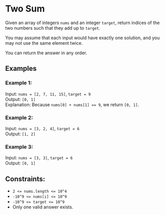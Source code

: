 # Two Sum

Given an array of integers `nums` and an integer `target`, return indices of the two numbers such that they add up to `target`.

You may assume that each input would have exactly one solution, and you may not use the same element twice.

You can return the answer in any order.

## Examples

### Example 1:
Input: `nums = [2, 7, 11, 15]`, `target = 9`  
Output: `[0, 1]`  
Explanation: Because `nums[0] + nums[1] == 9`, we return `[0, 1]`.

### Example 2:
Input: `nums = [3, 2, 4]`, `target = 6`  
Output: `[1, 2]`

### Example 3:
Input: `nums = [3, 3]`, `target = 6`  
Output: `[0, 1]`

## Constraints:
- `2 <= nums.length <= 10^4`
- `-10^9 <= nums[i] <= 10^9`
- `-10^9 <= target <= 10^9`
- Only one valid answer exists.
